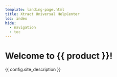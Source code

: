 ```yaml
---
template: landing-page.html
title: Xtract Universal HelpCenter
loc: index
hide:
  - navigation
  - toc
---
```


# Welcome to {{ product }}!

{{ config.site_description }}